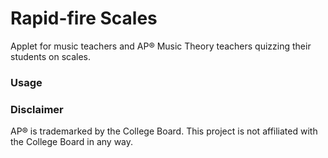 # Rapid-fire Scales
Applet for music teachers and AP® Music Theory teachers quizzing their students on scales.
### Usage

### Disclaimer
AP® is trademarked by the College Board. This project is not affiliated with the College Board in any way. 
